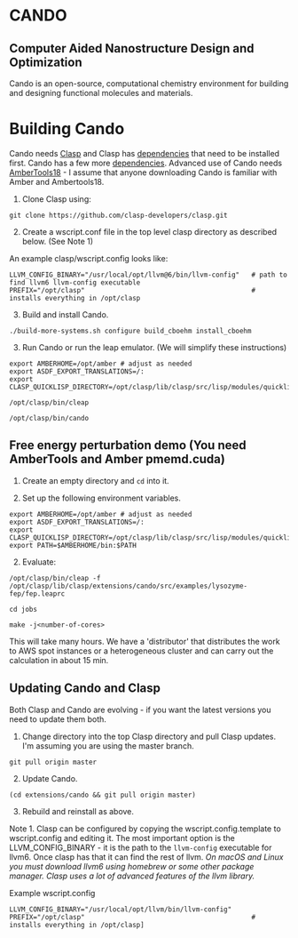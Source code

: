 # CANDO
## Computer Aided Nanostructure Design and Optimization

Cando is an open-source, computational chemistry environment for
building and designing functional molecules and materials.

# Building Cando 

Cando needs [Clasp](https://github.com/clasp-developers/clasp.git) and Clasp has [dependencies](https://github.com/clasp-developers/clasp/wiki/Build-Instructions) that need to be installed first.  Cando has a few more [dependencies](https://github.com/drmeister/cando/wiki/Cando-dependencies).  Advanced use of Cando needs [AmberTools18](http://ambermd.org/GetAmber.php#ambertools) - I assume that anyone downloading Cando is familiar with Amber and Ambertools18.

1. Clone Clasp using: 

```
git clone https://github.com/clasp-developers/clasp.git
```

2. Create a wscript.conf file in the top level clasp directory as described below. (See Note 1)

An example clasp/wscript.config looks like:
```
LLVM_CONFIG_BINARY="/usr/local/opt/llvm@6/bin/llvm-config"   # path to find llvm6 llvm-config executable
PREFIX="/opt/clasp"                                          # installs everything in /opt/clasp
```

3. Build and install Cando.

```
./build-more-systems.sh configure build_cboehm install_cboehm
```

3. Run Cando or run the leap emulator. (We will simplify these instructions)
```
export AMBERHOME=/opt/amber # adjust as needed
export ASDF_EXPORT_TRANSLATIONS=/:
export CLASP_QUICKLISP_DIRECTORY=/opt/clasp/lib/clasp/src/lisp/modules/quicklisp/

/opt/clasp/bin/cleap

/opt/clasp/bin/cando

```

## Free energy perturbation demo (You need AmberTools and Amber pmemd.cuda)

1. Create an empty directory and ```cd``` into it.

2. Set up the following environment variables.
```
export AMBERHOME=/opt/amber # adjust as needed
export ASDF_EXPORT_TRANSLATIONS=/:
export CLASP_QUICKLISP_DIRECTORY=/opt/clasp/lib/clasp/src/lisp/modules/quicklisp/
export PATH=$AMBERHOME/bin:$PATH
```

2. Evaluate:

```
/opt/clasp/bin/cleap -f /opt/clasp/lib/clasp/extensions/cando/src/examples/lysozyme-fep/fep.leaprc

cd jobs

make -j<number-of-cores>    
```

This will take many hours. We have a 'distributor' that distributes the work to AWS spot instances or a heterogeneous cluster and can carry out the calculation in about 15 min.

## Updating Cando and Clasp

Both Clasp and Cando are evolving - if you want the latest versions you need to update them both.

1. Change directory into the top Clasp directory and pull Clasp updates.  I'm assuming you are using the master branch.

```
git pull origin master
```

2. Update Cando.

```
(cd extensions/cando && git pull origin master)
```

3. Rebuild and reinstall as above.

Note 1. Clasp can be configured by copying the wscript.config.template to wscript.config and editing it. The most important option is the LLVM_CONFIG_BINARY - it is the path to the ```llvm-config``` executable for llvm6.  Once clasp has that it can find the rest of llvm.  *On macOS and Linux you must download llvm6 using homebrew or some other package manager. Clasp uses a lot of advanced features of the llvm library.*

Example wscript.config
```
LLVM_CONFIG_BINARY="/usr/local/opt/llvm/bin/llvm-config"
PREFIX="/opt/clasp"                                          # installs everything in /opt/clasp]
```
